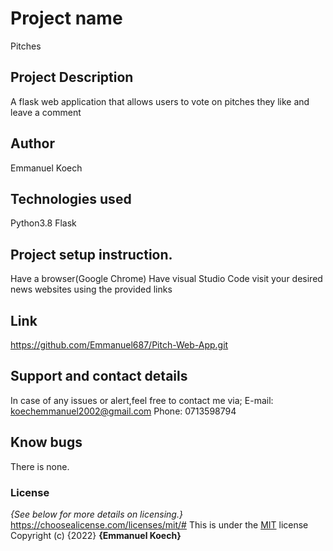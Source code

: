 # Project name
Pitches
## Project Description
A flask web application that allows users to vote on pitches they like and leave a comment
## Author
Emmanuel Koech
## Technologies used
Python3.8
Flask
## Project setup instruction.
Have a browser(Google Chrome)
Have visual Studio Code
visit your desired news websites using the provided links
## Link
https://github.com/Emmanuel687/Pitch-Web-App.git
## Support and contact details
In case of any issues or alert,feel free to contact me via; 
E-mail: koechemmanuel2002@gmail.com 
Phone: 0713598794
## Know bugs
There is none.
### License
*{See below for more details on licensing.}*
https://choosealicense.com/licenses/mit/#
This is under the [MIT](LICENSE) license
Copyright (c) {2022} **{Emmanuel Koech}**